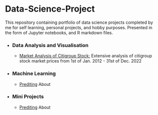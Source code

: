 # Data-Science-Project

This repository containing portfolio of data science projects completed by me for self learning, personal projects, and hobby purposes. Presented in the form of Jupyter notebooks, and R markdown files.

<ul>
  <li><h3>Data Analysis and Visualisation</h3></li>
    <ul>
      <li><a href="https://colab.research.google.com/drive/1VwlLivzEeFr-qzhNrWOQvaJn0TGCycZO#scrollTo=42aD9MHgN6Rz">Market Analysis of Citigroup Stock:</a> Extensive analysis of citigroup stock market prices from 1st of Jan. 2012 - 31st of Dec. 2022</li>
    </ul>
</ul>

<ul>
  <li><h3>Machine Learning</h3></li>
    <ul>
      <li><a href="">Prediting</a> About</li>
    </ul>
</ul>

<ul>
  <li><h3>Mini Projects</h3></li>
    <ul>
      <li><a href="">Prediting</a> About</li>
    </ul>
</ul>
